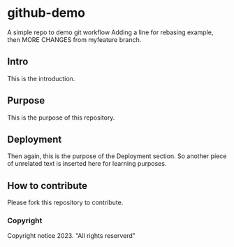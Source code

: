 # github-demo
A simple repo to demo git workflow
Adding a line for rebasing example, then MORE CHANGES from myfeature branch.

## Intro
This is the introduction.

## Purpose
This is the purpose of this repository.

## Deployment
Then again, this is the purpose of the Deployment section. So another piece of unrelated text is inserted here for learning purposes.

## How to contribute
Please fork this repository to contribute.

### Copyright
Copyright notice 2023. "All rights reserverd"